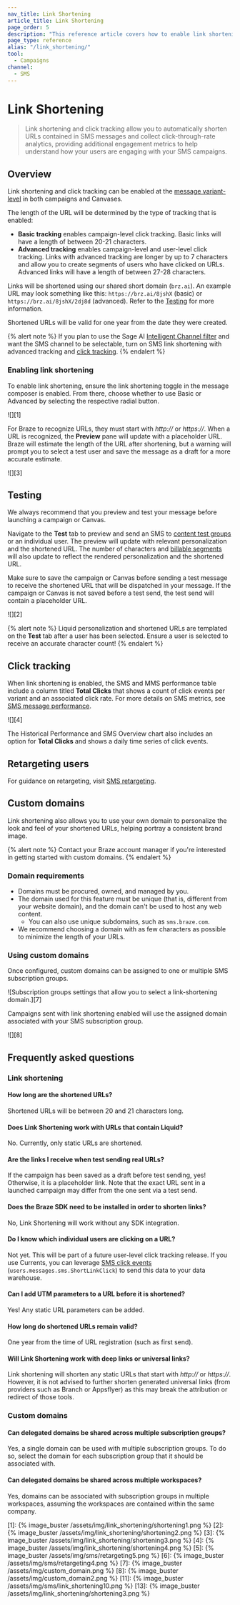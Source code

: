 ```yaml
---
nav_title: Link Shortening
article_title: Link Shortening
page_order: 5
description: "This reference article covers how to enable link shortening in your SMS messages and some frequently asked questions."
page_type: reference
alias: "/link_shortening/"
tool:
  - Campaigns
channel:
  - SMS
---
```


# Link Shortening

> Link shortening and click tracking allow you to automatically shorten URLs contained in SMS messages and collect click-through-rate analytics, providing additional engagement metrics to help understand how your users are engaging with your SMS campaigns. 

## Overview

Link shortening and click tracking can be enabled at the [message variant-level]({{site.baseurl}}/user_guide/engagement_tools/testing/multivariant_testing/#step-1-create-your-campaign) in both campaigns and Canvases. 

The length of the URL will be determined by the type of tracking that is enabled:
- **Basic tracking** enables campaign-level click tracking. Basic links will have a length of between 20-21 characters.
- **Advanced tracking** enables campaign-level and user-level click tracking. Links with advanced tracking are longer by up to 7 characters and allow you to create segments of users who have clicked on URLs. Advanced links will have a length of between 27-28 characters.

Links will be shortened using our shared short domain (`brz.ai`). An example URL may look something like this: `https://brz.ai/8jshX` (basic) or `https://brz.ai/8jshX/2dj8d` (advanced). Refer to the [Testing](#testing) for more information.

Shortened URLs will be valid for one year from the date they were created.

{% alert note %}
If you plan to use the Sage AI [Intelligent Channel filter]({{site.baseurl}}/user_guide/sage_ai/intelligence/intelligent_channel/) and want the SMS channel to be selectable, turn on SMS link shortening with advanced tracking and [click tracking]({{site.baseurl}}/user_guide/message_building_by_channel/sms/campaign/link_shortening/#click-tracking).
{% endalert %}

### Enabling link shortening

To enable link shortening, ensure the link shortening toggle in the message composer is enabled. From there, choose whether to use Basic or Advanced by selecting the respective radial button. 

![][1]

For Braze to recognize URLs, they must start with _http://_ or _https://_. When a URL is recognized, the **Preview** pane will update with a placeholder URL. Braze will estimate the length of the URL after shortening, but a warning will prompt you to select a test user and save the message as a draft for a more accurate estimate.

![][3]

## Testing

We always recommend that you preview and test your message before launching a campaign or Canvas. 

Navigate to the **Test** tab to preview and send an SMS to [content test groups]({{site.baseurl}}/user_guide/administrative/app_settings/developer_console/internal_groups_tab#content-test-groups) or an individual user. The preview will update with relevant personalization and the shortened URL. The number of characters and [billable segments]({{site.baseurl}}/user_guide/message_building_by_channel/sms/campaign/segments/) will also update to reflect the rendered personalization and the shortened URL. 

Make sure to save the campaign or Canvas before sending a test message to receive the shortened URL that will be dispatched in your message. If the campaign or Canvas is not saved before a test send, the test send will contain a placeholder URL.

![][2]

{% alert note %}
Liquid personalization and shortened URLs are templated on the **Test** tab after a user has been selected. Ensure a user is selected to receive an accurate character count!
{% endalert %}

## Click tracking

When link shortening is enabled, the SMS and MMS performance table include a column titled **Total Clicks** that shows a count of click events per variant and an associated click rate. For more details on SMS metrics, see [SMS message performance]({{site.baseurl}}/user_guide/message_building_by_channel/sms/sms_campaign_analytics/#message-performance).

![][4]

The Historical Performance and SMS Overview chart also includes an option for  **Total Clicks** and shows a daily time series of click events.

## Retargeting users

For guidance on retargeting, visit [SMS retargeting]({{site.baseurl}}/user_guide/message_building_by_channel/sms/campaign/retargeting/#filter-by-advanced-tracking-links).

## Custom domains

Link shortening also allows you to use your own domain to personalize the look and feel of your shortened URLs, helping portray a consistent brand image.

{% alert note %}
Contact your Braze account manager if you're interested in getting started with custom domains.
{% endalert %}

### Domain requirements

- Domains must be procured, owned, and managed by you.
- The domain used for this feature must be unique (that is, different from your website domain), and the domain can't be used to host any web content.
  - You can also use unique subdomains, such as `sms.braze.com`.
- We recommend choosing a domain with as few characters as possible to minimize the length of your URLs.

### Using custom domains

Once configured, custom domains can be assigned to one or multiple SMS subscription groups. 

![Subscription groups settings that allow you to select a link-shortening domain.][7]

Campaigns sent with link shortening enabled will use the assigned domain associated with your SMS subscription group.

![][8]

## Frequently asked questions

### Link shortening

#### How long are the shortened URLs?

Shortened URLs will be between 20 and 21 characters long.

#### Does Link Shortening work with URLs that contain Liquid?

No. Currently, only static URLs are shortened.

#### Are the links I receive when test sending real URLs?

If the campaign has been saved as a draft before test sending, yes! Otherwise, it is a placeholder link. Note that the exact URL sent in a launched campaign may differ from the one sent via a test send.

#### Does the Braze SDK need to be installed in order to shorten links?

No, Link Shortening will work without any SDK integration.

#### Do I know which individual users are clicking on a URL?

Not yet. This will be part of a future user-level click tracking release. If you use Currents, you can leverage [SMS click events]({{site.baseurl}}/user_guide/data_and_analytics/braze_currents/event_glossary/message_engagement_events#sms-click-events) (`users.messages.sms.ShortLinkClick`) to send this data to your data warehouse.

#### Can I add UTM parameters to a URL before it is shortened?

Yes! Any static URL parameters can be added. 

#### How long do shortened URLs remain valid?

One year from the time of URL registration (such as first send). 

#### Will Link Shortening work with deep links or universal links?

Link shortening will shorten any static URLs that start with _http://_ or _https://_. However, it is not advised to further shorten generated universal links (from providers such as Branch or Appsflyer) as this may break the attribution or redirect of those tools.

### Custom domains

#### Can delegated domains be shared across multiple subscription groups?
Yes, a single domain can be used with multiple subscription groups. To do so, select the domain for each subscription group that it should be associated with.

#### Can delegated domains be shared across multiple workspaces?
Yes, domains can be associated with subscription groups in multiple workspaces, assuming the workspaces are contained within the same company.

[1]: {% image_buster /assets/img/link_shortening/shortening1.png %} 
[2]: {% image_buster /assets/img/link_shortening/shortening2.png %} 
[3]: {% image_buster /assets/img/link_shortening/shortening3.png %} 
[4]: {% image_buster /assets/img/link_shortening/shortening4.png %}
[5]: {% image_buster /assets/img/sms/retargeting5.png %} 
[6]: {% image_buster /assets/img/sms/retargeting4.png %}
[7]: {% image_buster /assets/img/custom_domain.png %} 
[8]: {% image_buster /assets/img/custom_domain2.png %} 
[11]: {% image_buster /assets/img/sms/link_shortening10.png %} 
[13]: {% image_buster /assets/img/link_shortening/shortening3.png %}   

